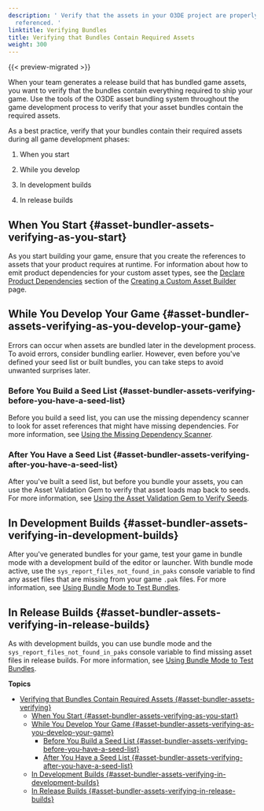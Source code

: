 ```yaml
---
description: ' Verify that the assets in your O3DE project are properly bundled and
  referenced. '
linktitle: Verifying Bundles
title: Verifying that Bundles Contain Required Assets
weight: 300
---
```


{{< preview-migrated >}}

When your team generates a release build that has bundled game assets, you want to verify that the bundles contain everything required to ship your game\. Use the tools of the O3DE asset bundling system throughout the game development process to verify that your asset bundles contain the required assets\.

As a best practice, verify that your bundles contain their required assets during all game development phases:

1. When you start

1. While you develop

1. In development builds

1. In release builds

## When You Start {#asset-bundler-assets-verifying-as-you-start}

As you start building your game, ensure that you create the references to assets that your product requires at runtime\. For information about how to emit product dependencies for your custom asset types, see the [Declare Product Dependencies](/docs/userguide/asset-builder-custom#asset-builder-custom-create-builder-class-optional-declare-product-dependencies) section of the [Creating a Custom Asset Builder](/docs/user-guide/tutorials/assets/custom-builder.md) page\.

## While You Develop Your Game {#asset-bundler-assets-verifying-as-you-develop-your-game}

Errors can occur when assets are bundled later in the development process\. To avoid errors, consider bundling earlier\. However, even before you've defined your seed list or built bundles, you can take steps to avoid unwanted surprises later\.

### Before You Build a Seed List {#asset-bundler-assets-verifying-before-you-have-a-seed-list}

Before you build a seed list, you can use the missing dependency scanner to look for asset references that might have missing dependencies\. For more information, see [Using the Missing Dependency Scanner](/docs/user-guide/features/packaging/asset-bundler/missing-dependency-scanner.md)\.

### After You Have a Seed List {#asset-bundler-assets-verifying-after-you-have-a-seed-list}

After you've built a seed list, but before you bundle your assets, you can use the Asset Validation Gem to verify that asset loads map back to seeds\. For more information, see [Using the Asset Validation Gem to Verify Seeds](/docs/user-guide/features/packaging/asset-bundler/asset-validation-gem.md)\.

## In Development Builds {#asset-bundler-assets-verifying-in-development-builds}

After you've generated bundles for your game, test your game in bundle mode with a development build of the editor or launcher\. With bundle mode active, use the `sys_report_files_not_found_in_paks` console variable to find any asset files that are missing from your game `.pak` files\. For more information, see [Using Bundle Mode to Test Bundles](/docs/user-guide/features/packaging/asset-bundler/bundle-mode.md)\.

## In Release Builds {#asset-bundler-assets-verifying-in-release-builds}

As with development builds, you can use bundle mode and the `sys_report_files_not_found_in_paks` console variable to find missing asset files in release builds\. For more information, see [Using Bundle Mode to Test Bundles](/docs/user-guide/features/packaging/asset-bundler/bundle-mode.md)\.

**Topics**
- [Verifying that Bundles Contain Required Assets {#asset-bundler-assets-verifying}](#verifying-that-bundles-contain-required-assets)
  - [When You Start {#asset-bundler-assets-verifying-as-you-start}](#when-you-start)
  - [While You Develop Your Game {#asset-bundler-assets-verifying-as-you-develop-your-game}](#while-you-develop-your-game)
    - [Before You Build a Seed List {#asset-bundler-assets-verifying-before-you-have-a-seed-list}](#before-you-build-a-seed-list)
    - [After You Have a Seed List {#asset-bundler-assets-verifying-after-you-have-a-seed-list}](#after-you-have-a-seed-list)
  - [In Development Builds {#asset-bundler-assets-verifying-in-development-builds}](#in-development-builds)
  - [In Release Builds {#asset-bundler-assets-verifying-in-release-builds}](#in-release-builds)